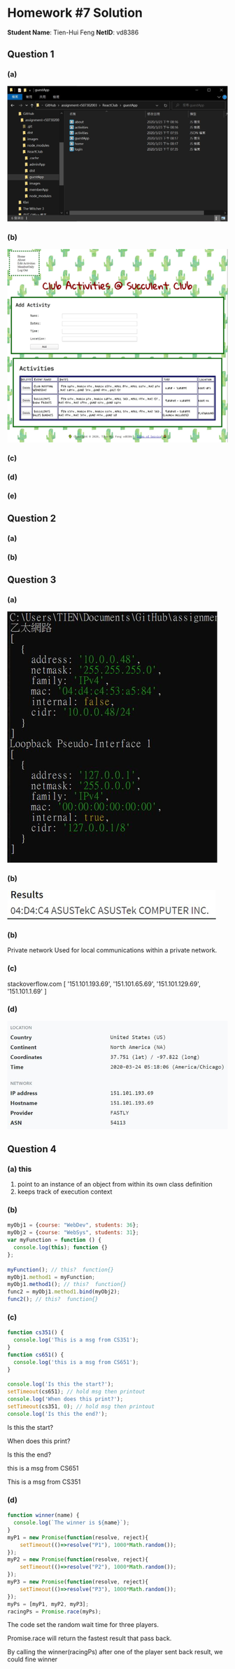 # Homework #7 Solution

**Student Name**:  Tien-Hui Feng
**NetID**: vd8386


## Question 1 

### (a) 
![Dir](images/1a.JPG)
### (b)
![act form](images/1b.JPG)

### (c)

### (d)

### (e)

## Question 2 

### (a)

### (b)


## Question 3

### (a)
![internet](images/3a.JPG)


### (b)
![made](images/3b.JPG)

### (b)
Private network	
Used for local communications within a private network.

### (c)
stackoverflow.com
[ '151.101.193.69', '151.101.65.69', '151.101.129.69', '151.101.1.69' ]

### (d)
![address](images/3c.JPG)
## Question 4

### (a) this 
1. point to an instance of an object from within its own class definition
2. keeps track of execution context

### (b)
```javascript
myObj1 = {course: "WebDev", students: 36};
myObj2 = {course: "WebSys", students: 31};
var myFunction = function () {
  console.log(this); function {}
};

myFunction(); // this?  function{}
myObj1.method1 = myFunction;
myObj1.method1(); // this?  function{}
func2 = myObj1.method1.bind(myObj2);
func2(); // this?  function{}

```

### (c)

``` javascript 
function cs351() {
  console.log('This is a msg from CS351');
}
function cs651() {
  console.log('this is a msg from CS651');
}

console.log('Is this the start?');
setTimeout(cs651); // hold msg then printout
console.log('When does this print?');
setTimeout(cs351, 0); // hold msg then printout
console.log('Is this the end?');
```
Is this the start?

When does this print?

Is this the end?

this is a msg from CS651

This is a msg from CS351

### (d)
``` javascript
function winner(name) {
  console.log(`The winner is ${name}`);
}
myP1 = new Promise(function(resolve, reject){
    setTimeout(()=>resolve("P1"), 1000*Math.random());
});
myP2 = new Promise(function(resolve, reject){
    setTimeout(()=>resolve("P2"), 1000*Math.random());
});
myP3 = new Promise(function(resolve, reject){
    setTimeout(()=>resolve("P3"), 1000*Math.random());
});
myPs = [myP1, myP2, myP3];
racingPs = Promise.race(myPs);
```
The code set the random wait time for three players.

Promise.race will return the fastest result that pass back.

By calling the winner(racingPs) after one of the player sent back result, we could fine winner



